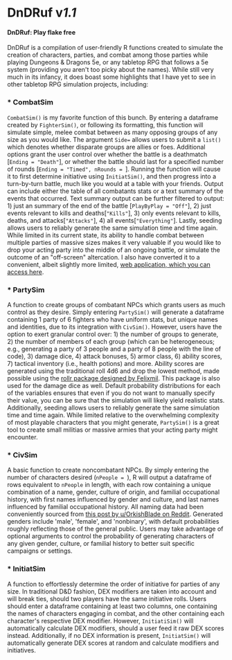 # **DnDRuf** v*1.1*

#### **DnDRuf: Play flake free**

DnDRuf is a compilation of user-friendly R functions created to simulate the creation of characters, parties, and combat among those parties while playing Dungeons &amp; Dragons 5e, or any tabletop RPG that follows a 5e system (providing you aren't too picky about the names). While still very much in its infancy, it does boast some highlights that I have yet to see in other tabletop RPG simulation projects, including:

### * CombatSim
```CombatSim()``` is my favorite function of this bunch. By entering a dataframe created by ```FighterSim()```, or following its formatting, this function will simulate simple, melee combat between as many opposing groups of any size as you would like. The argument ```Side=``` allows users to submit a ```list()``` which denotes whether disparate groups are allies or foes. Additional options grant the user control over whether the battle is a deathmatch [```Ending = "Death"```], or whether the battle should last for a specified number of rounds [```Ending = "Timed", nRounds = ```]. Running the function will cause it to first determine initiative using ```InitiatSim()```, and then progress into a turn-by-turn battle, much like you would at a table with your friends. Output can include either the table of all combatants stats or a text summary of the events that occurred. Text summary output can be further filtered to output: 1) just an summary of the end of the battle [```PlayByPlay = "Off"```], 2) just events relevant to kills and deaths[```"Kills"```], 3) only events relevant to kills, deaths, and attacks[```"Attacks"```], 4) all events[```"Everything"```]. Lastly, seeding allows users to reliably generate the same simulation time and time again. While limited in its current state, its ability to handle combat between multiple parties of massive sizes makes it very valuable if you would like to drop your acting party into the middle of an ongoing battle, or simulate the outcome of an "off-screen" altercation. I also have converted it to a convenient, albeit slightly more limited, [web application, which you can access here](https://wjpmitchell3.shinyapps.io/CombatSim/).  

### * PartySim
A function to create groups of combatant NPCs which grants users as much control as they desire. Simply entering ```PartySim()``` will generate a dataframe containing 1 party of 6 fighters who have uniform stats, but unique names and identities, due to its integration with ```CivSim()```. However, users have the option to exert granular control over: 1) the number of groups to generate, 2) the number of members of each group (which can be heterogeneous; e.g., generating a party of 3 people and a party of 8 people with the line of code), 3) damage dice, 4) attack bonuses, 5) armor class, 6) ability scores, 7) tactical inventory (i.e., health potions) and more. Ability scores are generated using the traditional roll 4d6 and drop the lowest method, made possible using the [rollr package designed by Felixmil](https://github.com/Felixmil/rollR). This package is also used for the damage dice as well. Default probability distributions for each of the variables ensures that even if you do not want to manually specify their value, you can be sure that the simulation will likely yield realistic stats. Additionally, seeding allows users to reliably generate the same simulation time and time again. While limited relative to the overwhelming complexity of most playable characters that you might generate, ```PartySim()``` is a great tool to create small militias or massive armies that your acting party might encounter.

### * CivSim
A basic function to create noncombatant NPCs. By simply entering the number of characters desired (```nPeople = ```), R will output a dataframe of rows equivalent to ```nPeople``` in length, with each row containing a unique combination of a name, gender, culture of origin, and familial occupational history, with first names influenced by gender and culture, and last names influenced by familial occupational history. All naming data had been conveniently sourced from [this post by u/OrkishBlade on Reddit](https://www.reddit.com/r/DnDBehindTheScreen/comments/50pcg1/a_post_about_names_names_for_speakers_of_the/). Generated genders include 'male', 'female', and 'nonbinary', with default probabilities roughly reflecting those of the general public. Users may take advantage of optional arguments to control the probability of generating characters of any given gender, culture, or familial history to better suit specific campaigns or settings.

### * InitiatSim
A function to effortlessly determine the order of initiative for parties of any size. In traditional D&D fashion, DEX modifiers are taken into account and will break ties, should two players have the same initiative rolls. Users should enter a dataframe containing at least two columns, one containing the names of characters engaging in combat, and the other containing each character's respective DEX modifier. However, ```InitiatiSim()``` will automatically calculate DEX modifiers, should a user feed it raw DEX scores instead. Additionally, if no DEX information is present, ```InitiatSim()``` will automatically generate DEX scores at random and calculate modifiers and initiatives.
